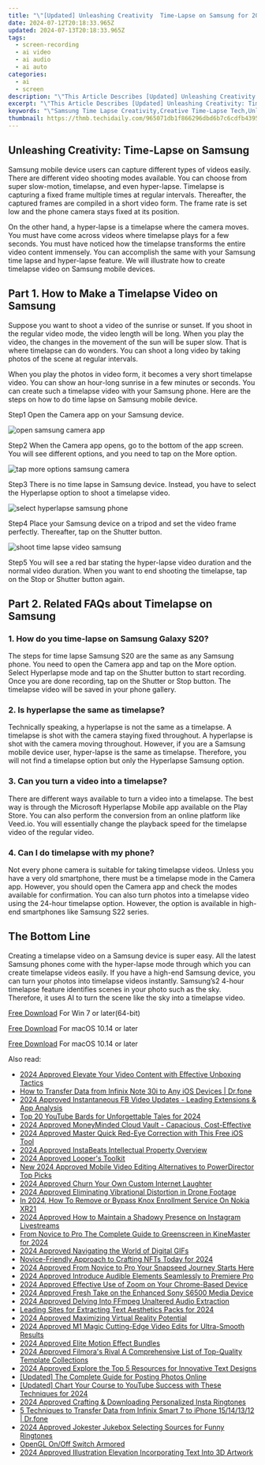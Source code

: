```yaml
---
title: "\"[Updated] Unleashing Creativity  Time-Lapse on Samsung for 2024\""
date: 2024-07-12T20:18:33.965Z
updated: 2024-07-13T20:18:33.965Z
tags: 
  - screen-recording
  - ai video
  - ai audio
  - ai auto
categories: 
  - ai
  - screen
description: "\"This Article Describes [Updated] Unleashing Creativity: Time-Lapse on Samsung for 2024\""
excerpt: "\"This Article Describes [Updated] Unleashing Creativity: Time-Lapse on Samsung for 2024\""
keywords: "\"Samsung Time Lapse Creativity,Creative Time-Lapse Tech,Unleash Artistic Images,Time-Lapse Photography Tips,Dynamic Time-Lapse Videos,Innovative Time-Lapse Photos,Samsung Visual Journey\""
thumbnail: https://thmb.techidaily.com/965071db1f866296dbd6b7c6cdfb4395621995dd58483ee49e8397ad83cab217.jpg
---
```


## Unleashing Creativity: Time-Lapse on Samsung

Samsung mobile device users can capture different types of videos easily. There are different video shooting modes available. You can choose from super slow-motion, timelapse, and even hyper-lapse. Timelapse is capturing a fixed frame multiple times at regular intervals. Thereafter, the captured frames are compiled in a short video form. The frame rate is set low and the phone camera stays fixed at its position.

On the other hand, a hyper-lapse is a timelapse where the camera moves. You must have come across videos where timelapse plays for a few seconds. You must have noticed how the timelapse transforms the entire video content immensely. You can accomplish the same with your Samsung time lapse and hyper-lapse feature. We will illustrate how to create timelapse video on Samsung mobile devices.

## Part 1\. How to Make a Timelapse Video on Samsung

Suppose you want to shoot a video of the sunrise or sunset. If you shoot in the regular video mode, the video length will be long. When you play the video, the changes in the movement of the sun will be super slow. That is where timelapse can do wonders. You can shoot a long video by taking photos of the scene at regular intervals.

When you play the photos in video form, it becomes a very short timelapse video. You can show an hour-long sunrise in a few minutes or seconds. You can create such a timelapse video with your Samsung phone. Here are the steps on how to do time lapse on Samsung mobile device.

Step1 Open the Camera app on your Samsung device.

![open samsung camera app](https://images.wondershare.com/filmora/article-images/2022/11/open-samsung-camera-app.jpg)

Step2 When the Camera app opens, go to the bottom of the app screen. You will see different options, and you need to tap on the More option.

![tap more options samsung camera](https://images.wondershare.com/filmora/article-images/2022/11/tap-more-options-samsung-camera.jpg)

Step3 There is no time lapse in Samsung device. Instead, you have to select the Hyperlapse option to shoot a timelapse video.

![select hyperlapse samsung phone](https://images.wondershare.com/filmora/article-images/2022/11/select-hyperlapse-samsung-phone.jpg)

Step4 Place your Samsung device on a tripod and set the video frame perfectly. Thereafter, tap on the Shutter button.

![shoot time lapse video samsung](https://images.wondershare.com/filmora/article-images/2022/11/shoot-time-lapse-video-samsung.jpg)

Step5 You will see a red bar stating the hyper-lapse video duration and the normal video duration. When you want to end shooting the timelapse, tap on the Stop or Shutter button again.

## Part 2\. Related FAQs about Timelapse on Samsung

### 1\. How do you time-lapse on Samsung Galaxy S20?

The steps for time lapse Samsung S20 are the same as any Samsung phone. You need to open the Camera app and tap on the More option. Select Hyperlapse mode and tap on the Shutter button to start recording. Once you are done recording, tap on the Shutter or Stop button. The timelapse video will be saved in your phone gallery.

### 2\. Is hyperlapse the same as timelapse?

Technically speaking, a hyperlapse is not the same as a timelapse. A timelapse is shot with the camera staying fixed throughout. A hyperlapse is shot with the camera moving throughout. However, if you are a Samsung mobile device user, hyper-lapse is the same as timelapse. Therefore, you will not find a timelapse option but only the Hyperlapse Samsung option.

### 3\. Can you turn a video into a timelapse?

There are different ways available to turn a video into a timelapse. The best way is through the Microsoft Hyperlapse Mobile app available on the Play Store. You can also perform the conversion from an online platform like Veed.io. You will essentially change the playback speed for the timelapse video of the regular video.

### 4\. Can I do timelapse with my phone?

Not every phone camera is suitable for taking timelapse videos. Unless you have a very old smartphone, there must be a timelapse mode in the Camera app. However, you should open the Camera app and check the modes available for confirmation. You can also turn photos into a timelapse video using the 24-hour timelapse option. However, the option is available in high-end smartphones like Samsung S22 series.

## The Bottom Line

Creating a timelapse video on a Samsung device is super easy. All the latest Samsung phones come with the hyper-lapse mode through which you can create timelapse videos easily. If you have a high-end Samsung device, you can turn your photos into timelapse videos instantly. Samsung’s2 4-hour timelapse feature identifies scenes in your photo such as the sky. Therefore, it uses AI to turn the scene like the sky into a timelapse video.

[Free Download](https://tools.techidaily.com/wondershare/filmora/download/) For Win 7 or later(64-bit)

[Free Download](https://tools.techidaily.com/wondershare/filmora/download/) For macOS 10.14 or later

[Free Download](https://tools.techidaily.com/wondershare/filmora/download/) For macOS 10.14 or later

<ins class="adsbygoogle"
     style="display:block"
     data-ad-format="autorelaxed"
     data-ad-client="ca-pub-7571918770474297"
     data-ad-slot="1223367746"></ins>

<ins class="adsbygoogle"
     style="display:block"
     data-ad-format="autorelaxed"
     data-ad-client="ca-pub-7571918770474297"
     data-ad-slot="1223367746"></ins>



<ins class="adsbygoogle"
     style="display:block"
     data-ad-client="ca-pub-7571918770474297"
     data-ad-slot="8358498916"
     data-ad-format="auto"
     data-full-width-responsive="true"></ins>




<span class="atpl-alsoreadstyle">Also read:</span>
<div><ul>
<li><a href="https://fox-access.techidaily.com/2024-approved-elevate-your-video-content-with-effective-unboxing-tactics/"><u>2024 Approved  Elevate Your Video Content with Effective Unboxing Tactics</u></a></li>
<li><a href="https://android-transfer.techidaily.com/how-to-transfer-data-from-infinix-note-30i-to-any-ios-devices-drfone-by-drfone-transfer-from-android-transfer-from-android/"><u>How to Transfer Data from Infinix Note 30i to Any iOS Devices | Dr.fone</u></a></li>
<li><a href="https://fox-access.techidaily.com/2024-approved-instantaneous-fb-video-updates-leading-extensions-and-app-analysis/"><u>2024 Approved  Instantaneous FB Video Updates - Leading Extensions & App Analysis</u></a></li>
<li><a href="https://some-approaches.techidaily.com/top-20-youtube-bards-for-unforgettable-tales-for-2024/"><u>Top 20 YouTube Bards for Unforgettable Tales for 2024</u></a></li>
<li><a href="https://fox-access.techidaily.com/2024-approved-moneyminded-cloud-vault-capacious-cost-effective/"><u>2024 Approved  MoneyMinded Cloud Vault - Capacious, Cost-Effective</u></a></li>
<li><a href="https://fox-access.techidaily.com/2024-approved-master-quick-red-eye-correction-with-this-free-ios-tool/"><u>2024 Approved  Master Quick Red-Eye Correction with This Free iOS Tool</u></a></li>
<li><a href="https://fox-access.techidaily.com/2024-approved-instabeats-intellectual-property-overview/"><u>2024 Approved  InstaBeats  Intellectual Property Overview</u></a></li>
<li><a href="https://fox-access.techidaily.com/2024-approved-loopers-toolkit/"><u>2024 Approved  Looper's Toolkit</u></a></li>
<li><a href="https://ai-video-tools.techidaily.com/new-2024-approved-mobile-video-editing-alternatives-to-powerdirector-top-picks/"><u>New 2024 Approved Mobile Video Editing Alternatives to PowerDirector Top Picks</u></a></li>
<li><a href="https://fox-access.techidaily.com/2024-approved-churn-your-own-custom-internet-laughter/"><u>2024 Approved  Churn Your Own Custom Internet Laughter</u></a></li>
<li><a href="https://fox-access.techidaily.com/2024-approved-eliminating-vibrational-distortion-in-drone-footage/"><u>2024 Approved  Eliminating Vibrational Distortion in Drone Footage</u></a></li>
<li><a href="https://easy-unlock-android.techidaily.com/in-2024-how-to-remove-or-bypass-knox-enrollment-service-on-nokia-xr21-by-drfone-android/"><u>In 2024, How To Remove or Bypass Knox Enrollment Service On Nokia XR21</u></a></li>
<li><a href="https://fox-access.techidaily.com/2024-approved-how-to-maintain-a-shadowy-presence-on-instagram-livestreams/"><u>2024 Approved  How to Maintain a Shadowy Presence on Instagram Livestreams</u></a></li>
<li><a href="https://some-techniques.techidaily.com/from-novice-to-pro-the-complete-guide-to-greenscreen-in-kinemaster-for-2024/"><u>From Novice to Pro  The Complete Guide to Greenscreen in KineMaster for 2024</u></a></li>
<li><a href="https://fox-access.techidaily.com/2024-approved-navigating-the-world-of-digital-gifs/"><u>2024 Approved  Navigating the World of Digital GIFs</u></a></li>
<li><a href="https://extra-guidance.techidaily.com/novice-friendly-approach-to-crafting-nfts-today-for-2024/"><u>Novice-Friendly Approach to Crafting NFTs Today for 2024</u></a></li>
<li><a href="https://fox-access.techidaily.com/2024-approved-from-novice-to-pro-your-snapseed-journey-starts-here/"><u>2024 Approved  From Novice to Pro  Your Snapseed Journey Starts Here</u></a></li>
<li><a href="https://fox-access.techidaily.com/2024-approved-introduce-audible-elements-seamlessly-to-premiere-pro/"><u>2024 Approved  Introduce Audible Elements Seamlessly to Premiere Pro</u></a></li>
<li><a href="https://fox-access.techidaily.com/2024-approved-effective-use-of-zoom-on-your-chrome-based-device/"><u>2024 Approved  Effective Use of Zoom on Your Chrome-Based Device</u></a></li>
<li><a href="https://fox-access.techidaily.com/2024-approved-fresh-take-on-the-enhanced-sony-s6500-media-device/"><u>2024 Approved  Fresh Take on the Enhanced Sony S6500 Media Device</u></a></li>
<li><a href="https://fox-access.techidaily.com/2024-approved-delving-into-ffmpeg-unaltered-audio-extraction/"><u>2024 Approved  Delving Into FFmpeg  Unaltered Audio Extraction</u></a></li>
<li><a href="https://extra-approaches.techidaily.com/leading-sites-for-extracting-text-aesthetics-packs-for-2024/"><u>Leading Sites for Extracting Text Aesthetics Packs for 2024</u></a></li>
<li><a href="https://fox-access.techidaily.com/2024-approved-maximizing-virtual-reality-potential/"><u>2024 Approved  Maximizing Virtual Reality Potential</u></a></li>
<li><a href="https://fox-access.techidaily.com/2024-approved-m1-magic-cutting-edge-video-edits-for-ultra-smooth-results/"><u>2024 Approved  M1 Magic  Cutting-Edge Video Edits for Ultra-Smooth Results</u></a></li>
<li><a href="https://fox-access.techidaily.com/2024-approved-elite-motion-effect-bundles/"><u>2024 Approved  Elite Motion Effect Bundles</u></a></li>
<li><a href="https://fox-access.techidaily.com/2024-approved-filmoras-rival-a-comprehensive-list-of-top-quality-template-collections/"><u>2024 Approved  Filmora's Rival  A Comprehensive List of Top-Quality Template Collections</u></a></li>
<li><a href="https://fox-access.techidaily.com/2024-approved-explore-the-top-5-resources-for-innovative-text-designs/"><u>2024 Approved  Explore the Top 5 Resources for Innovative Text Designs</u></a></li>
<li><a href="https://some-tips.techidaily.com/updated-the-complete-guide-for-posting-photos-online/"><u>[Updated] The Complete Guide for Posting Photos Online</u></a></li>
<li><a href="https://facebook-record-videos.techidaily.com/updated-chart-your-course-to-youtube-success-with-these-techniques-for-2024/"><u>[Updated] Chart Your Course to YouTube Success with These Techniques for 2024</u></a></li>
<li><a href="https://fox-access.techidaily.com/2024-approved-crafting-and-downloading-personalized-insta-ringtones/"><u>2024 Approved  Crafting & Downloading Personalized Insta Ringtones</u></a></li>
<li><a href="https://blog-min.techidaily.com/5-techniques-to-transfer-data-from-infinix-smart-7-to-iphone-15141312-drfone-by-drfone-transfer-from-android-transfer-from-android/"><u>5 Techniques to Transfer Data from Infinix Smart 7 to iPhone 15/14/13/12 | Dr.fone</u></a></li>
<li><a href="https://fox-access.techidaily.com/2024-approved-jokester-jukebox-selecting-sources-for-funny-ringtones/"><u>2024 Approved  Jokester Jukebox  Selecting Sources for Funny Ringtones</u></a></li>
<li><a href="https://network-issues.techidaily.com/opengl-onoff-switch-armored/"><u>OpenGL On/Off Switch Armored</u></a></li>
<li><a href="https://fox-access.techidaily.com/2024-approved-illustration-elevation-incorporating-text-into-3d-artwork/"><u>2024 Approved  Illustration Elevation  Incorporating Text Into 3D Artwork</u></a></li>
</ul></div>
